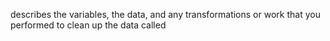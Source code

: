 describes the variables, the data, and any transformations or work that you performed to clean up the data called 

